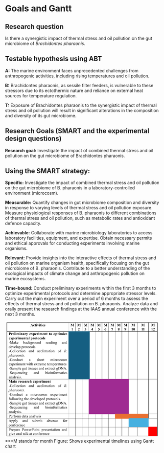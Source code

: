 # **Goals and Gantt**

## **Research question**
Is there a synergistic impact of thermal stress and oil pollution on the gut microbiome of *Brachidontes pharaonis*.

## **Testable hypothesis using ABT** 
**A:** The marine environment faces unprecedented challenges from anthropogenic activities, including 
rising temperatures and oil pollution. 

**B:** Brachidontes pharaonis, as sessile filter feeders, is vulnerable to these stressors due to its 
ectothermic nature and reliance on external heat sources for temperature regulation.

**T:** Exposure of Brachidontes pharaonis to the synergistic impact of thermal stress and oil pollution 
will result in significant alterations in the composition and diversity of its gut microbiome. 

## **Research Goals (SMART and the experimental design questions)** 
**Research goal:** Investigate the impact of combined thermal stress and oil pollution on the gut 
microbiome of Brachidontes pharaonis. 

## **Using the SMART strategy:**

**Specific:** Investigate the impact of combined thermal stress and oil pollution on the gut microbiome 
of B. pharaonis in a laboratory-controlled environment (microcosm). 

**Measurable:** Quantify changes in gut microbiome composition and diversity in response to varying 
levels of thermal stress and oil pollution exposure. 
Measure physiological responses of B. pharaonis to different combinations of thermal stress and oil 
pollution, such as metabolic rates and antioxidant defence capacity. 

**Achievable:** Collaborate with marine microbiology laboratories to access laboratory facilities, 
equipment, and expertise. 
Obtain necessary permits and ethical approvals for conducting experiments involving marine 
organisms. 

**Relevant:** Provide insights into the interactive effects of thermal stress and oil pollution on marine 
organism health, specifically focusing on the gut microbiome of B. pharaonis. 
Contribute to a better understanding of the ecological impacts of climate change and anthropogenic 
pollution on marine ecosystems. 

**Time-bound:** Conduct preliminary experiments within the first 3 months to optimize experimental 
protocols and determine appropriate stressor levels. 
Carry out the main experiment over a period of 6 months to assess the effects of thermal stress and 
oil pollution on B. pharaonis. 
Analyze data and orally present the research findings at the IAAS annual conference with the next 3 
months. 

![alt text](../images/Goals%20and%20gantt.png)
***M stands for month
Figure: Shows experimental timelines using Gantt chart
